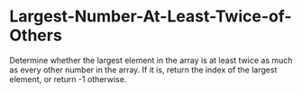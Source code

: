 # Largest-Number-At-Least-Twice-of-Others
Determine whether the largest element in the array is at least twice as much as every other number in the array. If it is, return the index of the largest element, or return -1 otherwise.
